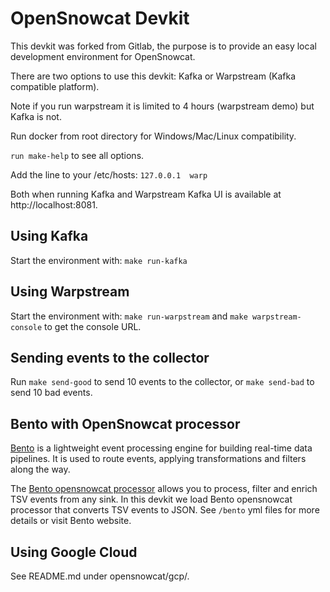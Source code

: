 # OpenSnowcat Devkit

This devkit was forked from Gitlab, the purpose is to provide an easy local development 
environment for OpenSnowcat. 

There are two options to use this devkit: Kafka or Warpstream (Kafka compatible platform). 

Note if you run warpstream it is limited to 4 hours (warpstream demo) but Kafka is not.

Run docker from root directory for Windows/Mac/Linux compatibility.

`run make-help` to see all options.

Add the line to your /etc/hosts: `127.0.0.1  warp`

Both when running Kafka and Warpstream Kafka UI is available at http://localhost:8081.

## Using Kafka

Start the environment with: `make run-kafka`

## Using Warpstream

Start the environment with: `make run-warpstream` and `make warpstream-console` to get the console URL.

## Sending events to the collector

Run `make send-good` to send 10 events to the collector, or `make send-bad` to send 10 bad events. 

## Bento with OpenSnowcat processor

[Bento](https://warpstreamlabs.github.io/bento/) is a lightweight event processing engine for building real-time data pipelines. It is used to route events, applying transformations and filters along the way.

The [Bento opensnowcat processor](https://warpstreamlabs.github.io/bento/docs/components/processors/opensnowcat) allows you to process, filter and enrich TSV events from any sink. In this devkit we load Bento opensnowcat processor that converts TSV events to JSON. See `/bento` yml files for more details or visit Bento website.

## Using Google Cloud

See README.md under opensnowcat/gcp/.

